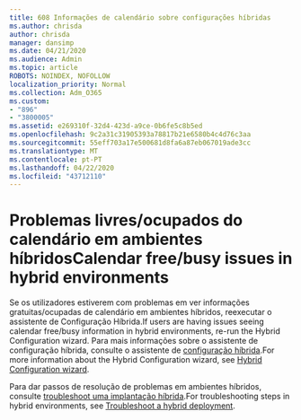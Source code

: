 ```yaml
---
title: 608 Informações de calendário sobre configurações híbridas
ms.author: chrisda
author: chrisda
manager: dansimp
ms.date: 04/21/2020
ms.audience: Admin
ms.topic: article
ROBOTS: NOINDEX, NOFOLLOW
localization_priority: Normal
ms.collection: Adm_O365
ms.custom:
- "896"
- "3800005"
ms.assetid: e269310f-32d4-423d-a9ce-0b6fe5c8b5ed
ms.openlocfilehash: 9c2a31c31905393a78817b21e6580b4c4d76c3aa
ms.sourcegitcommit: 55eff703a17e500681d8fa6a87eb067019ade3cc
ms.translationtype: MT
ms.contentlocale: pt-PT
ms.lasthandoff: 04/22/2020
ms.locfileid: "43712110"
---
```

# <a name="calendar-freebusy-issues-in-hybrid-environments"></a><span data-ttu-id="1048d-102">Problemas livres/ocupados do calendário em ambientes híbridos</span><span class="sxs-lookup"><span data-stu-id="1048d-102">Calendar free/busy issues in hybrid environments</span></span>

<span data-ttu-id="1048d-103">Se os utilizadores estiverem com problemas em ver informações gratuitas/ocupadas de calendário em ambientes híbridos, reexecutar o assistente de Configuração Híbrida.</span><span class="sxs-lookup"><span data-stu-id="1048d-103">If users are having issues seeing calendar free/busy information in hybrid environments, re-run the Hybrid Configuration wizard.</span></span> <span data-ttu-id="1048d-104">Para mais informações sobre o assistente de configuração híbrida, consulte o assistente de [configuração híbrida](https://go.microsoft.com/fwlink/p/?linkid=528149).</span><span class="sxs-lookup"><span data-stu-id="1048d-104">For more information about the Hybrid Configuration wizard, see [Hybrid Configuration wizard](https://go.microsoft.com/fwlink/p/?linkid=528149).</span></span>

<span data-ttu-id="1048d-105">Para dar passos de resolução de problemas em ambientes híbridos, consulte [troubleshoot uma implantação híbrida](https://technet.microsoft.com/library/jj659053.aspx).</span><span class="sxs-lookup"><span data-stu-id="1048d-105">For troubleshooting steps in hybrid environments, see [Troubleshoot a hybrid deployment](https://technet.microsoft.com/library/jj659053.aspx).</span></span>
